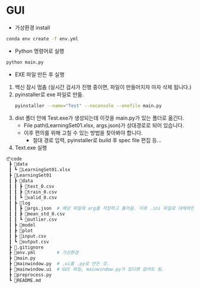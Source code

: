 # GUI

- 가상환경 install

```bash
conda env create -f env.yml
```

- Python 명령어로 실행

```bash
python main.py
```

- EXE 파일 만든 후 실행

1. 백신 잠시 멈춤 (실시간 검사가 진행 중이면, 파일이 만들어지자 마자 삭제 됩니다.)
2. pyinstaller로 exe 파일로 만듦.
    ```bash 
    pyinstaller --name="Test" --noconsole --onefile main.py 
    ```
3. dist 폴더 안에 Test.exe가 생성되는데 이것을 main.py가 있는 폴더로 옮긴다.
    - File path(LearningSet01.xlsx, args.json)가 상대경로로 되어 있습니다.
    - 이후 편의를 위해 고칠 수 있는 방법을 찾아봐야 합니다.
        - 절대 경로 입력, pyinstaller로 build 후 spec file 편집 등...
4. Text.exe 실행

```bash
📦code  
 ┣ 📂data  
 ┃ ┗ 📜LearningSet01.xlsx  
 ┣ 📂LearningSet01  
 ┃ ┣ 📂data  
 ┃ ┃ ┣ 📜test_0.csv  
 ┃ ┃ ┣ 📜train_0.csv  
 ┃ ┃ ┗ 📜valid_0.csv  
 ┃ ┣ 📂log  
 ┃ ┃ ┣ 📜args.json  # 해당 파일에 arg를 저장하고 불러옴. 이후 .ini 파일로 대체하면 될 듯 합니다.
 ┃ ┃ ┣ 📜mean_std_0.csv  
 ┃ ┃ ┗ 📜outlier.csv  
 ┃ ┣ 📂model  
 ┃ ┣ 📂plot  
 ┃ ┣ 📜input.csv  
 ┃ ┗ 📜output.csv  
 ┣ 📜.gitignore  
 ┣ 📜env.yml        # 가상환경
 ┣ 📜main.py
 ┣ 📜mainwindow.py  # .ui를 .py로 만든 것.
 ┣ 📜mainwindow.ui  # GUI 파일, mainwindow.py가 있다면 없어도 됨.
 ┣ 📜preprocess.py  
 ┗ 📜README.md
 ```